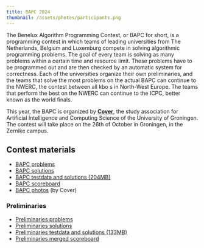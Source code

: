 ```yaml
---
title: BAPC 2024
thumbnail: /assets/photos/participants.png
---
```


The Benelux Algorithm Programming Contest, or BAPC for short, is a programming contest in which teams of leading universities from The Netherlands, Belgium and Luxemburg compete in solving algorithmic programming problems. The goal of every team is solving as many problems within a certain time and resource limit. These problems have to be programmed out and are then checked by an automatic system for correctness. Each of the universities organize their own preliminaries, and the teams that solve the most problems on the actual BAPC can continue to the NWERC, the contest between all kbo s in North-West Europe. The teams that perform the best on the NWERC can continue to the ICPC, better known as the world finals.

This year, the BAPC is organized by [**Cover**](https://svcover.nl/), the study association for Artificial Intelligence and Computing Science of the University of Groningen. The contest will take place on the 26th of October in Groningen, in the Zernike campus.

## Contest materials

- [BAPC problems](/bapc/problemset.pdf)
- [BAPC solutions](/bapc/solutions.pdf)
- [BAPC testdata and solutions (204MB)][bapc-zip]
- [BAPC scoreboard](/scoreboard/index.html)
- [BAPC photos](https://svcover.nl/photos/1603) (by Cover)

### Preliminaries

- [Preliminaries problems](/prelims/contest.pdf)
- [Preliminaries solutions](/prelims/solutions.pdf)
- [Preliminaries testdata and solutions (133MB)][prelim-zip]
- [Preliminaries merged scoreboard](/prelims/merged-scoreboard/index.html)

[bapc-zip]: https://chipcie.wisv.ch/archive/2024/bapc/solutions.zip
[prelim-zip]: https://github.com/Fully-Connected-Graph/BAPC-2024/raw/refs/heads/main/public/prelims/prelims.zip?download=
